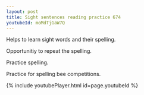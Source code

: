 ```yaml
---
layout: post
title: Sight sentences reading practice 674
youtubeId: moMdTjGaW7Q
---
```

 
 
Helps to learn sight words and their spelling.

Opportunitiy to repeat the spelling. 

Practice spelling. 
 
Practice for spelling bee competitions. 
 
{% include youtubePlayer.html id=page.youtubeId %}
 
 
